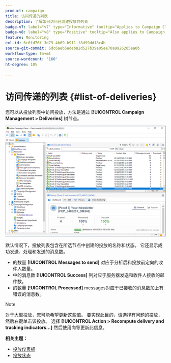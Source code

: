 ```yaml
---
product: campaign
title: 访问传递的列表
description: 了解如何访问已创建投放的列表
badge-v7: label="v7" type="Informative" tooltip="Applies to Campaign Classic v7"
badge-v8: label="v8" type="Positive" tooltip="Also applies to Campaign v8"
feature: Monitoring
exl-id: 6c0fd76f-3d79-4b69-b911-f8d99dd18c4b
source-git-commit: 6dc6aeb5adeb82d527b39a05ee70a9926205ea0b
workflow-type: tm+mt
source-wordcount: '160'
ht-degree: 10%

---
```


# 访问传递的列表 {#list-of-deliveries}



您可以从投放列表中访问投放，方法是通过 **[!UICONTROL Campaign Management > Deliveries]** 树节点。

![](assets/deliveries-list.png)

默认情况下，投放列表包含在所选节点中创建的投放的名称和状态。 它还显示成功发送、处理和发送的消息数。

* 的数量 **[!UICONTROL Messages to send]** 对应于分析后和投放前定向的收件人数量。
* 中的消息数 **[!UICONTROL Success]** 列对应于服务器发送和收件人接收的邮件数。
* 的数量 **[!UICONTROL Processed]** messages对应于已接收的消息数加上有错误的消息数。

>[!NOTE]
>
>对于大型投放，您可能希望更新这些值。 要实现此目的，请选择有问题的投放，然后右键单击该投放。 选择 **[!UICONTROL Action > Recompute delivery and tracking indicators...]** 然后使用向导更新此信息。

**相关主题：**

* [投放仪表板](delivery-dashboard.md)
* [投放状态](delivery-statuses.md)
